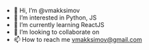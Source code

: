 - 👋 Hi, I’m @vmakksimov
- 👀 I’m interested in Python, JS
- 🌱 I’m currently learning ReactJS
- 💞️ I’m looking to collaborate on 
- 📫 How to reach me vmakksimov@gmail.com

<!---
vmakksimov/vmakksimov is a ✨ special ✨ repository because its `README.md` (this file) appears on your GitHub profile.
You can click the Preview link to take a look at your changes.
--->
